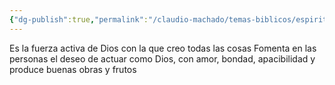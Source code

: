 ```yaml
---
{"dg-publish":true,"permalink":"/claudio-machado/temas-biblicos/espiritu-santo/","tags":["EspirituSanto"]}
---
```


Es la fuerza activa de Dios con la que creo todas las cosas 
Fomenta en las personas el deseo de actuar como Dios, con amor, bondad, apacibilidad y produce buenas obras y frutos 


